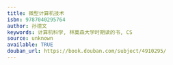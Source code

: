 ```yaml
---
title: 微型计算机技术
isbn: 9787040295764
author: 孙德文
keywords: 计算机科学, 林莫森大学时期读的书, CS
source: unknown
available: TRUE
douban_url: https://book.douban.com/subject/4910295/
---
```

